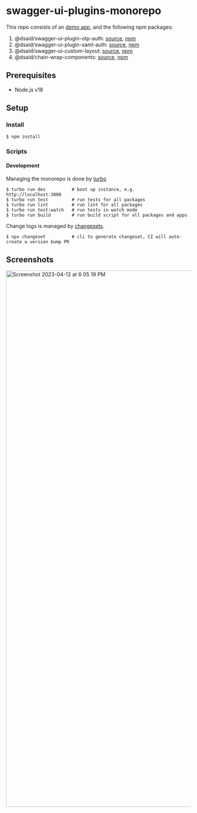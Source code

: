 #  swagger-ui-plugins-monorepo

This repo consists of an [demo app](/apps/web), and the following npm packages:
1. @dsaid/swagger-ui-plugin-otp-auth: [source](/packages/swagger-ui-plugin-otp-auth), [npm](https://www.npmjs.com/package/@dsaid/swagger-ui-plugin-otp-auth)
2. @dsaid/swagger-ui-plugin-saml-auth: [source](/packages/swagger-ui-plugin-saml-auth), [npm](https://www.npmjs.com/package/@dsaid/swagger-ui-plugin-saml-auth)
3. @dsaid/swagger-ui-custom-layout: [source](/packages/swagger-ui-custom-layout), [npm](https://www.npmjs.com/package/@dsaid/swagger-ui-custom-layout)
4. @dsaid/chain-wrap-components: [source](/packages/chain-wrap-components), [npm](https://www.npmjs.com/package/@dsaid/chain-wrap-components)

## Prerequisites

- Node.js v18 

## Setup 

### Install

```
$ npm install 
```

### Scripts

#### Development

Managing the monorepo is done by [turbo](https://turbo.build/repo/docs)

```
$ turbo run dev          # boot up instance, e.g. http://localhost:3000
$ turbo run test         # run tests for all packages
$ turbo run lint         # run lint for all packages
$ turbo run test:watch   # run tests in watch mode
$ turbo run build        # run build script for all packages and apps
``` 

Change logs is managed by [changesets](https://github.com/changesets/changesets).

```
$ npx changeset          # cli to generate changeset, CI will auto-create a version bump PR
```

## Screenshots

<img width="1464" alt="Screenshot 2023-04-12 at 6 05 19 PM" src="https://user-images.githubusercontent.com/243186/231425969-69d34b59-767d-4146-9851-8c1b4ed09c26.png">

